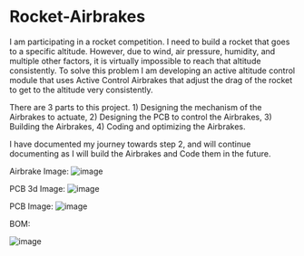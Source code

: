 # Rocket-Airbrakes

I am participating in a rocket competition. I need to build a rocket that goes to a specific altitude. However, due to wind, air pressure, humidity, and multiple other factors, it is virtually impossible to reach that altitude consistently. To solve this problem I am developing an active altitude control module that uses Active Control Airbrakes that adjust the drag of the rocket to get to the altitude very consistently.


There are 3 parts to this project. 1) Designing the mechanism of the Airbrakes to actuate, 2) Designing the PCB to control the Airbrakes, 3) Building the Airbrakes, 4) Coding and optimizing the Airbrakes.

I have documented my journey towards step 2, and will continue documenting as I will build the Airbrakes and Code them in the future. 


Airbrake Image: ![image](https://github.com/user-attachments/assets/e4fb83cd-f052-4559-a8c0-0434a8f0971d)

PCB 3d Image: ![image](https://github.com/user-attachments/assets/672eac3e-356c-41ce-8417-036675c4c187)

PCB Image: ![image](https://github.com/user-attachments/assets/22efb334-d5de-45bb-a409-8770c8de8b84)

BOM: 

![image](https://github.com/user-attachments/assets/f08e3afe-e884-4479-871f-b85c59e0614c)
